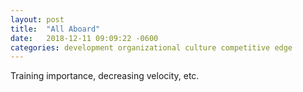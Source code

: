 ```yaml
---
layout: post
title:  "All Aboard"
date:   2018-12-11 09:09:22 -0600
categories: development organizational culture competitive edge
---
```


Training importance, decreasing velocity, etc.
